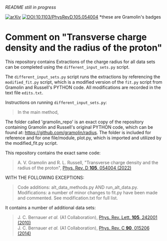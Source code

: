 *README still in progress*

[![arXiv](https://img.shields.io/badge/arXiv-2102.13022-b31b1b.svg)](https://arxiv.org/abs/2102.13022)
[![DOI:10.1103/PhysRevD.105.054004](https://img.shields.io/badge/DOI-10.1103/PhysRevD.105.054004-0000ff.svg)](https://doi.org/10.1103/PhysRevD.105.054004)
*these are Gramolin's badges

# Comment on "Transverse charge density and the radius of the proton"

This repository contains 
Extractions of the charge radius for all data sets can be completed using the ```different_input_sets.py``` script.

The ```different_input_sets.py``` script runs the extractions by referencing the ```modified_fit.py``` script, which is a modified version of the ```fit.py``` script from Gramolin and Russell's PYTHON code. All modifications are recorded in the text file ```edits.txt```.

Instructions on running ```different_input_sets.py```:
> In the main method, 


The folder called 'gramolin_repo' is an exact copy of the repository containing Gramolin and Russell's original PYTHON code, which can be found at: https://github.com/gramolin/radius. The folder is included for reference and for one file/module, plot.py, which is imported and utilized by the modified_fit.py script. 

This repository contains the exact same code:
> A. V. Gramolin and R. L. Russell, "Transverse charge density and the radius of the proton", [Phys. Rev. D **105**, 054004 (2022)](https://doi.org/10.1103/PhysRevD.105.054004)

WITH THE FOLLOWING EXCEPTIONS:
> Code additions: alt_data_methods.py AND run_alt_data.py. Modifications: a number of minor changes to fit.py have been made and commented. See modification.txt for full list.

It contains a number of additional data sets:
> J. C. Bernauer *et al.* (A1 Collaboration), [Phys. Rev. Lett. **105**, 242001 (2010)](https://doi.org/10.1103/PhysRevLett.105.242001) <br>
> J. C. Bernauer *et al.* (A1 Collaboration), [Phys. Rev. C **90**, 015206 (2014)](https://doi.org/10.1103/PhysRevC.90.015206)

